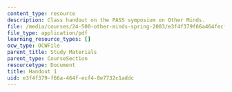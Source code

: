 ```yaml
---
content_type: resource
description: Class handout on the PASS symposium on Other Minds.
file: /media/courses/24-500-other-minds-spring-2003/e3f4f379f66a464fecf48e7732c1addc_h1_24500s03.pdf
file_type: application/pdf
learning_resource_types: []
ocw_type: OCWFile
parent_title: Study Materials
parent_type: CourseSection
resourcetype: Document
title: Handout 1
uid: e3f4f379-f66a-464f-ecf4-8e7732c1addc
---
```

